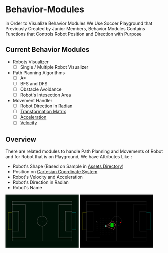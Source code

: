 # Behavior-Modules
in Order to Visualize Behavior Modules We Use Soccer Playground that Previously Created by Junior Members, Behavior Modules Contains Functions that Controls Robot Position and Direction with Purpose
## Current Behavior Modules
* Robots Visualizer
  * [ ] Single / Multiple Robot Visualizer
* Path Planning Algorithms
  * [ ] A*
  * [ ] BFS and DFS
  * [ ] Obstacle Avoidance
  * [ ] Robot's Intesection Area
* Movement Handler
  * [ ] Robot Direction in [Radian](https://en.wikipedia.org/wiki/Radian)
  * [ ] [Transformation Matrix](https://en.wikipedia.org/wiki/Transformation_matrix)
  * [ ] [Acceleration](https://en.wikipedia.org/wiki/Acceleration)
  * [ ] [Velocity](https://en.wikipedia.org/wiki/Velocity)
## Overview
There are related modules to handle Path Planning and Movements of Robot and for Robot that is on Playground, We have Attributes Like :
* Robot's Shape (Based on Sample in [Assets Directory](Assets/robot.png))
* Position on [Cartesian Coordinate System](https://en.wikipedia.org/wiki/Cartesian_coordinate_system)
* Robot's Velocity and Acceleration
* Robot's Direction in Radian
* Robot's Name
<p>
  <img width="234" height="170" src="Assets/playground.png" alt="Soccer Playground by Junior Members" align="middle">
  <img width="234" height="170" src="Assets/intersection_area.png" alt="Ball Searching by Mahdi Zeinali" align="middle">
</p>
